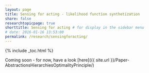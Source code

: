 ```yaml
---
layout: page
title: Sensing for acting - likelihood function synthetization
share: false
researchtopicpage: true
shorttitle: Sensing for acting # for display in the sidebar menu
# date: 2016-01-16 13:53:00
permalink: /research/sensingforacting/
---
```


{% include _toc.html %}

Coming soon - for now, have a look [here]({{ site.url }}/Paper-AbstractionsHierarchiesOptimalityPrinciple/)
